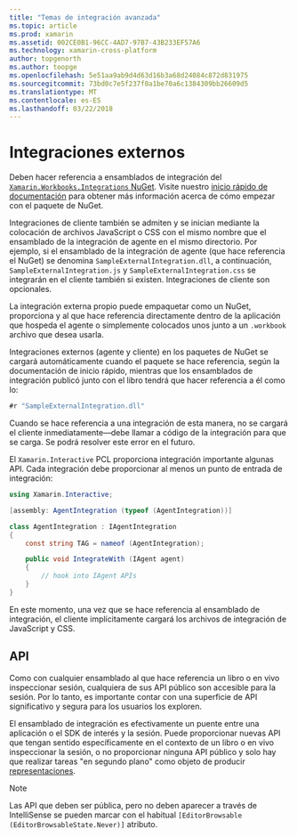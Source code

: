 ```yaml
---
title: "Temas de integración avanzada"
ms.topic: article
ms.prod: xamarin
ms.assetid: 002CE0B1-96CC-4AD7-97B7-43B233EF57A6
ms.technology: xamarin-cross-platform
author: topgenorth
ms.author: toopge
ms.openlocfilehash: 5e51aa9ab9d4d63d16b3a68d24084c872d831975
ms.sourcegitcommit: 73bd0c7e5f237f0a1be70a6c1384309bb26609d5
ms.translationtype: MT
ms.contentlocale: es-ES
ms.lasthandoff: 03/22/2018
---
```

# <a name="external-integrations"></a>Integraciones externos

Deben hacer referencia a ensamblados de integración del [ `Xamarin.Workbooks.Integrations` NuGet][nuget]. Visite nuestro [inicio rápido de documentación](~/tools/workbooks/sdk/index.md) para obtener más información acerca de cómo empezar con el paquete de NuGet.

Integraciones de cliente también se admiten y se inician mediante la colocación de archivos JavaScript o CSS con el mismo nombre que el ensamblado de la integración de agente en el mismo directorio. Por ejemplo, si el ensamblado de la integración de agente (que hace referencia el NuGet) se denomina `SampleExternalIntegration.dll`, a continuación, `SampleExternalIntegration.js` y `SampleExternalIntegration.css` se integrarán en el cliente también si existen. Integraciones de cliente son opcionales.

La integración externa propio puede empaquetar como un NuGet, proporciona y al que hace referencia directamente dentro de la aplicación que hospeda el agente o simplemente colocados unos junto a un `.workbook` archivo que desea usarla.

Integraciones externos (agente y cliente) en los paquetes de NuGet se cargará automáticamente cuando el paquete se hace referencia, según la documentación de inicio rápido, mientras que los ensamblados de integración publicó junto con el libro tendrá que hacer referencia a él como lo:

```csharp
#r "SampleExternalIntegration.dll"
```

Cuando se hace referencia a una integración de esta manera, no se cargará el cliente inmediatamente&mdash;debe llamar a código de la integración para que se carga. Se podrá resolver este error en el futuro.

El `Xamarin.Interactive` PCL proporciona integración importante algunas API. Cada integración debe proporcionar al menos un punto de entrada de integración:

```csharp
using Xamarin.Interactive;

[assembly: AgentIntegration (typeof (AgentIntegration))]

class AgentIntegration : IAgentIntegration
{
    const string TAG = nameof (AgentIntegration);

    public void IntegrateWith (IAgent agent)
    {
        // hook into IAgent APIs
    }
}
```

En este momento, una vez que se hace referencia al ensamblado de integración, el cliente implícitamente cargará los archivos de integración de JavaScript y CSS.

## <a name="apis"></a>API

Como con cualquier ensamblado al que hace referencia un libro o en vivo inspeccionar sesión, cualquiera de sus API público son accesible para la sesión. Por lo tanto, es importante contar con una superficie de API significativo y segura para los usuarios los exploren.

El ensamblado de integración es efectivamente un puente entre una aplicación o el SDK de interés y la sesión. Puede proporcionar nuevas API que tengan sentido específicamente en el contexto de un libro o en vivo inspeccionar la sesión, o no proporcionar ninguna API público y solo hay que realizar tareas "en segundo plano" como objeto de producir [representaciones](~/tools/workbooks/sdk/representations.md).

> [!NOTE]
> Las API que deben ser pública, pero no deben aparecer a través de IntelliSense se pueden marcar con el habitual `[EditorBrowsable (EditorBrowsableState.Never)]` atributo.

[nuget]: https://nuget.org/packages/Xamarin.Workbooks.Integration
